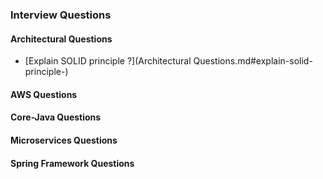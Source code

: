 ### Interview Questions

#### Architectural Questions
 - [Explain SOLID principle ?](Architectural Questions.md#explain-solid-principle-)

#### AWS Questions

#### Core-Java Questions

#### Microservices Questions

#### Spring Framework Questions
